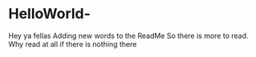 # HelloWorld-
Hey ya fellas
Adding new words to the ReadMe
So there is more to read.
Why read at all if there is nothing there
